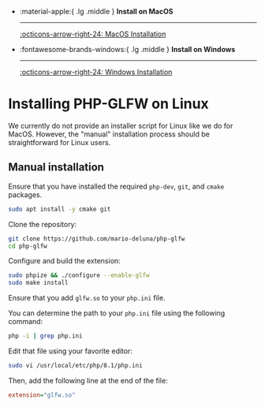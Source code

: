 <div class="grid cards" markdown>

-   :material-apple:{ .lg .middle } __Install on MacOS__

    ---

    [:octicons-arrow-right-24: MacOS Installation](./install-macos.md)

-   :fontawesome-brands-windows:{ .lg .middle } __Install on Windows__

    ---

    [:octicons-arrow-right-24: Windows Installation](./install-windows.md)
</div>


# Installing PHP-GLFW on Linux

We currently do not provide an installer script for Linux like we do for MacOS. However, the "manual" installation process should be straightforward for Linux users.

## Manual installation

Ensure that you have installed the required `php-dev`, `git`, and `cmake` packages.

```bash
sudo apt install -y cmake git 
```

Clone the repository:

```bash
git clone https://github.com/mario-deluna/php-glfw
cd php-glfw
```

Configure and build the extension:

```bash
sudo phpize && ./configure --enable-glfw
sudo make install
```

Ensure that you add `glfw.so` to your `php.ini` file.

You can determine the path to your `php.ini` file using the following command:

```bash
php -i | grep php.ini
```

Edit that file using your favorite editor:

```bash
sudo vi /usr/local/etc/php/8.1/php.ini
```

Then, add the following line at the end of the file:

```ini
extension="glfw.so"
```

